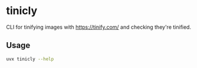 # tinicly

CLI for tinifying images with <https://tinify.com/> and checking they're tinified.

## Usage

```bash
uvx tinicly --help
```

